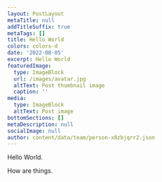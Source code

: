 ```yaml
---
layout: PostLayout
metaTitle: null
addTitleSuffix: true
metaTags: []
title: Hello World
colors: colors-d
date: '2022-08-05'
excerpt: Hello World
featuredImage:
  type: ImageBlock
  url: /images/avatar.jpg
  altText: Post thumbnail image
  caption: ''
media:
  type: ImageBlock
  altText: Post image
bottomSections: []
metaDescription: null
socialImage: null
author: content/data/team/person-x8zbjqrr2.json
---
```

Hello World.

How are things.
